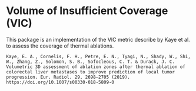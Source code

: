 # Volume of Insufficient Coverage (VIC)

This package is an implementation of the VIC metric describe by Kaye et al. to assess the coverage of thermal ablations.

    Kaye, E. A., Cornelis, F. H., Petre, E. N., Tyagi, N., Shady, W., Shi, W., Zhang, Z., Solomon, S. B., Sofocleous, C. T. & Durack, J. C. Volumetric 3D assessment of ablation zones after thermal ablation of colorectal liver metastases to improve prediction of local tumor progression. Eur. Radiol. 29, 2698–2705 (2019). https://doi.org/10.1007/s00330-018-5809-0
